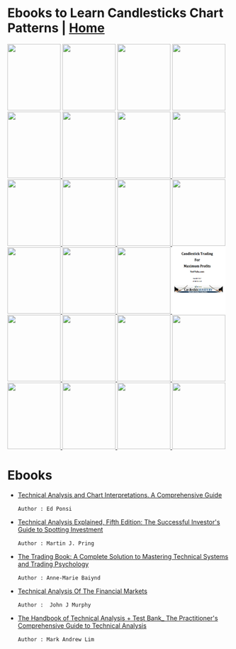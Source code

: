 # Ebooks to Learn Candlesticks Chart Patterns | <a href="https://github.com/SanjeevStephan/MySpace-Public/blob/master/Day-Trading.md">Home</a>
<!------------------------------------------------------ Candlesticks Chart Patterns Reading ------------------------------------------------------->
<!-- The_Candlestick_Trading_Bible  -->
<a href="https://drive.google.com/file/d/1wbPJllF-B1inCymxjkL-Kh-WkpvQWkSN/view?usp=sharing">
<img src="https://i.gr-assets.com/images/S/compressed.photo.goodreads.com/books/1555654955l/40886872.jpg" width="120px" height="150px"/></a>

<!-- Steve_Nison-Japanese_Candlestick_Charting_Technique -->
<a href="https://drive.google.com/file/d/1uJNLFJV4S9WoJonYf4ZF2P9-LtaeBqcS/view?usp=sharing">
<img src="https://images-na.ssl-images-amazon.com/images/I/91qk6wUs+yL.jpg" width="120px" height="150px"/></a>    

<!-- Getting Started In Chart Patterns -->
<a href="https://drive.google.com/file/d/18c6IzDHST0zgRPiQSUocxEp4f50CzREe/view?usp=sharing">
<img src="https://images-na.ssl-images-amazon.com/images/I/51K7DPA8jlL._SX329_BO1,204,203,200_.jpg" width="120px" height="150px"/></a>

<!-- encyclopedia-of-chart-patterns -->
<a href="https://drive.google.com/file/d/1BdEXZebcdqhEpDY0xETGe227SLPf3wpx/view?usp=sharing">
<img src="https://genialebooks.com/wp-content/uploads/2019/04/f7f8141c80aa2e6e86101a551a285445-210x315.jpg" width="120px" height="150px"/></a>

<!-- Candlestick Charts _ An Introduction to Using Candlestick Charts -->
<a href="https://drive.google.com/file/d/1F1C0pepyul1jem_aDnVauV5v32oyWY-v/view?usp=sharing">
<img src="https://images-na.ssl-images-amazon.com/images/I/71TYcwq+dNL.jpg"  width="120px" height="150px"/> </a>

<!-- Candlestick Charting For Dummies -->
<a href="https://drive.google.com/file/d/1OCZ0knEhcFK7KcVcrK5SVQn2qvKnBbN1/view?usp=sharing">
<img src="https://images-na.ssl-images-amazon.com/images/I/518-2Eqy0rL._SX258_BO1,204,203,200_.jpg"  width="120px" height="150px"/> </a>

<!-- Candlestick-Charting-Explained-Gregory-Morris -->
<a href="https://drive.google.com/file/d/1S6ynLi5ObXjygrp0b3dC8ABDAQMaPTW3/view?usp=sharing">
<img src="https://images-na.ssl-images-amazon.com/images/I/51wJMWGmzoL._AC_UL600_SR480,600_.jpg"  width="120px" height="150px"/> </a>

<!-- candlestick-charting-explained-workbook-s-gregory-l-morris -->
<a href="https://drive.google.com/file/d/1oBejGbAAAdik9Iru-8i7Q9y9djzuKC7r/view?usp=sharing">
<img src="https://cdn.shopify.com/s/files/1/0084/5972/products/CCWB_512x.jpg?v=1519674794"  width="120px" height="150px"/> </a>

<!-- The power of Japanese candlestick charts _ advanced filtering techniques for trading stocks, futures and Forex  -->
<a href="https://drive.google.com/file/d/1Pg-cQh7Bq6_l3HQZG5HLSF1dfh9ewP0A/view?usp=sharing">
<img src="https://i.gr-assets.com/images/S/compressed.photo.goodreads.com/books/1398025859l/18120678.jpg"  width="120px" height="150px"/> </a>

<!-- chartingmadeeasy  -->
<a href="https://drive.google.com/file/d/1vsozM-FhbiQc10prydMXfAX9u6592oQi/view?usp=sharing">
<img src="https://sanet.pics/storage-4/0218/ZO1BLKVYSYXGIziYt5JH3ZkEYmltfVAf.jpg"  width="120px" height="150px"/> </a>

<!-- The_7_Chart_Patterns  -->
<a href="https://drive.google.com/file/d/1C0FZ2XtFls3hyFchGx5sIHfgCz-O64BH/view?usp=sharing">
<img src="https://images-na.ssl-images-amazon.com/images/I/519TfhN43mL._SX291_BO1,204,203,200_.jpg"  width="120px" height="150px"/> </a>

<!-- The Secret Code of Japanese Candlesticks PDFDrive.com -->
<a href="https://drive.google.com/file/d/1A6Mvan36jkGcmK334dIXbzAwIhxPa2R9/view?usp=sharing">
<img src="https://image.slidesharecdn.com/88478465-the-secret-code-of-japanese-candlesticks-140216061601-phpapp01/95/thesecretcodeofjapanesecandlesticks-1-638.jpg?cb=1392532116"  width="120px" height="150px"/> </a>

<!-- Trade Chart Patterns Like the Pros -->
<a href="https://drive.google.com/file/d/1XSxeXy1fccXfEj55gGcdrOrFmcqJHXQ7/view?usp=sharing">
<img src="https://images-na.ssl-images-amazon.com/images/I/419bb73mG-L._SX258_BO1,204,203,200_.jpg"  width="120px" height="150px"/> </a>

<!-- Getting Started in Candlestick Charting -->
<a href="https://drive.google.com/file/d/1x2SY2ZEHCiMkzH33RUSeiSuhuuuIr0bO/view?usp=sharing">
<img src="https://s.pdfdrive.com/assets/thumbs/a37/a37e43425322be739dba95102fe7e853.jpg"  width="120px" height="150px"/> </a>

<!-- how to make money trading with candlestick charts by balkrishna m sadekar  -->
<a href="https://github.com/SanjeevStephan/DigitalSpace/blob/master/Ebooks/complete-ebook/how-to-make-money-trading-with-candlstick-charts/images/readme.md">
<img src="https://m.media-amazon.com/images/I/51C-RN4+kAL.jpg"  width="120px" height="150px"/> </a>

<!-- The Candlestick Trading For Maximum Profits  -->
<a href="https://drive.google.com/file/d/1Ikvs2fQ6zY7R_TQThDRa6fRlv171xEmV/view?usp=sharing">
<img src="https://github.com/SanjeevStephan/DigitalSpace/blob/master/Ebooks/covers/Candlestick%20Trading%20For%20Maximum%20Profit.png"  width="120px" height="150px"/> </a>

<!-- Candlesticks, Fibonacci, and Chart Pattern - Trading Software -->
<a href="https://drive.google.com/file/d/1beM-Ho9bbQFtBAzIbYiNT7B5s9C6YzVP/view?usp=sharing">
<img src="https://s.pdfdrive.com/assets/thumbs/799/799a7141442fb9d60a3af17d17d39545.jpg"  width="120px" height="150px"/> </a>

<!-- Chart Your Way To Profits: The Online Trader's Guide to Technical Analysis -->
<a href="https://drive.google.com/file/d/1wrFH7BCVvYgZavri803-RVog-dACbFWm/view?usp=sharing">
<img src="https://s.pdfdrive.com/assets/thumbs/655/655d0952bed5cbf67ce204d1e4a86392.jpg"  width="120px" height="150px"/> </a>

<!-- The Visual Investor: How to Spot Market Trends (Wiley Trading) -->
<a href="https://drive.google.com/file/d/1FPq8Cd6KXnubrTgoCsxgpkEMRXOMZI7S/view?usp=sharing">
<img src="https://s.pdfdrive.com/assets/thumbs/1c1/1c1c711631ccfa3b587e5bb423110e31.jpg"  width="120px" height="150px"/> </a>

<!------------------------------------------------------ Price Actions Reading ------------------------------------------------------->

<!-- Technical Analysis of Gaps: Identifying Profitable Gaps for Trading -->
<a href="https://drive.google.com/file/d/1pTlc01KZ_VHzrhAiI09AFCer9C1_t1Xt/view?usp=sharing">
<img src="https://s.pdfdrive.com/assets/thumbs/f94/f9412696069721e3b221afa89ad5247e.jpg"  width="120px" height="150px"/> </a>

<!-- Technical Analysis Plain and Simple: Charting the Markets in Your Language (2nd Edition) -->
<a href="https://drive.google.com/file/d/1Rn25Gz0DTw9mjjBvKxaqk6AHQi2FRu29/view?usp=sharing">
<img src="https://s.pdfdrive.com/assets/thumbs/dd8/dd8bc980ce95516a6770935142b8bcb7.jpg"  width="120px" height="150px"/> </a>

<!-- The Illustrated Guide to Technical Analysis Signals and Phrases -->
<a href="https://drive.google.com/file/d/1xvDM2VdcgiKHUyipSu0oabJiHUNHtOgb/view?usp=sharing">
<img src="https://s.pdfdrive.com/assets/thumbs/69b/69bb7d017102106771d6cda997670d37.jpg"  width="120px" height="150px"/> </a>

<!-- Fibonacci Trading: How to Master the Time and Price Advantage -->
<a href="https://drive.google.com/file/d/1oGB3uPPAR5_SRxpiepyGV5SG2YT5ShjV/view?usp=sharing">
<img src="https://s.pdfdrive.com/assets/thumbs/72f/72f699698a6fa17ad4d73cc74a1a2e81.jpg"  width="120px" height="150px"/> </a>

<!-- Breakthrough Strategies for Predicting any Market: Charting Elliott Wave, Lucas, Fibonacci and -->
<a href="https://www.pdfdrive.com/breakthrough-strategies-for-predicting-any-market-charting-elliott-wave-lucas-fibonacci-and-time-for-profit-e159764648.html">
<img src="https://s.pdfdrive.com/assets/thumbs/0e6/0e605acff44b43301a0247cfb99798de.jpg"  width="120px" height="150px"/> </a>

# Ebooks 
* <a href="https://drive.google.com/file/d/1g7YRILETP8Ju6YqbwXcH7xnAc-AXeq5d/view?usp=sharing">Technical Analysis and Chart Interpretations. A Comprehensive Guide </a>
    
      Author : Ed Ponsi    
* <a href="https://drive.google.com/file/d/1SOGToCDHStKrR_fmcCkWiP4OfzyAJgCB/view?usp=sharing">Technical Analysis Explained, Fifth Edition: The Successful Investor's Guide to Spotting Investment </a>

      Author : Martin J. Pring
* <a href="">The Trading Book: A Complete Solution to Mastering Technical Systems and Trading Psychology </a>
    
      Author : Anne-Marie Baiynd
* <a href="https://drive.google.com/file/d/1AaylYvh3T7lbZxlgZ7y1I3Z2pA0-EclM/view?usp=sharing">Technical Analysis Of The Financial Markets</a>
    
      Author :  John J Murphy      
* <a href="https://drive.google.com/file/d/1eXi1j0aD6NRbfDwrRubX52Ds8kDtielx/view?usp=sharing">The Handbook of Technical Analysis + Test Bank_ The Practitioner's Comprehensive Guide to Technical Analysis </a>

      Author : Mark Andrew Lim 



